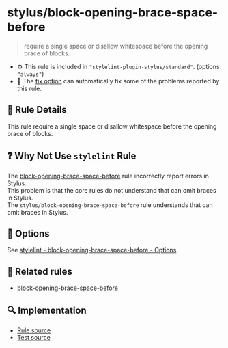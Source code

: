 # stylus/block-opening-brace-space-before

> require a single space or disallow whitespace before the opening brace of blocks.

- :gear: This rule is included in `"stylelint-plugin-stylus/standard"`. (options: `"always"`)
- :wrench: The [fix option](https://stylelint.io/user-guide/usage/options#fix) can automatically fix some of the problems reported by this rule.

## :book: Rule Details

This rule require a single space or disallow whitespace before the opening brace of blocks.

## :question: Why Not Use `stylelint` Rule

The [block-opening-brace-space-before] rule incorrectly report errors in Stylus.  
This problem is that the core rules do not understand that can omit braces in Stylus.  
The `stylus/block-opening-brace-space-before` rule understands that can omit braces in Stylus.

## :wrench: Options

See [stylelint - block-opening-brace-space-before - Options](https://stylelint.io/user-guide/rules/block-opening-brace-space-before#options).

## :couple: Related rules

- [block-opening-brace-space-before]

[block-opening-brace-space-before]: https://stylelint.io/user-guide/rules/block-opening-brace-space-before

## :mag: Implementation

- [Rule source](https://github.com/ota-meshi/stylelint-plugin-stylus/blob/master/lib/rules/block-opening-brace-space-before.js)
- [Test source](https://github.com/ota-meshi/stylelint-plugin-stylus/blob/master/tests/lib/rules/block-opening-brace-space-before.js)
